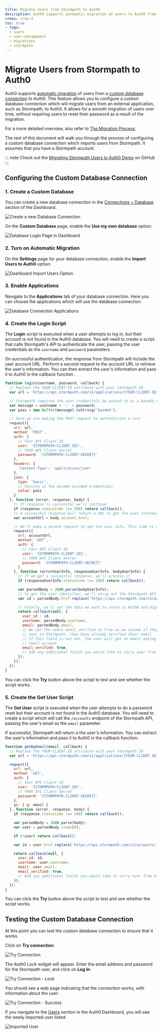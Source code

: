 ```yaml
---
title: Migrate Users from Stormpath to Auth0
description: Auth0 supports automatic migration of users to Auth0 from external applications such as Stormpath. This feature adds your users to the Auth0 database as each person logs in and avoids asking your users to reset their passwords due to migration.
crews: crew-2
toc: true
- tags:
  - users
  - user-management
  - migrations
  - stormpath
---
```


# Migrate Users from Stormpath to Auth0

Auth0 supports [automatic migration](/users/migrations/automatic) of users from a [custom database connection](/connections/database/custom-db) to Auth0. This feature allows you to configure a custom database connection which will migrate users from an external application, such as Stormpath, to Auth0. It allows for a smooth migration of users over time, without requiring users to reset their password as a result of the migration.

For a more detailed overview, also refer to [The Migration Process](/users/migrations/automatic#the-migration-process).

The rest of this document will walk you through the process of configuring a custom database connection which imports users from Stormpath. It assumes that you have a Stormpath account.

::: note
Check out the [Migrating Stormpath Users to Auth0 Demo](https://github.com/auth0-blog/migrate-stormpath-users-to-auth0) on GitHub
:::

## Configuring the Custom Database Connection

### 1. Create a Custom Database

You can create a new database connection in the [Connections > Database](${manage_url}/#/connections/database) section of the Dashboard.

![Create a new Database Connection](/media/articles/users/migrations/create-database-connection.png)

On the **Custom Database** page, enable the **Use my own database** option:

![Database Login Page in Dashboard](/media/articles/users/migrations/own-database.png)

### 2. Turn on Automatic Migration

On the **Settings** page for your database connection, enable the **Import Users to Auth0** option:

![Dashboard Import Users Option](/media/articles/users/migrations/import-users.png)

### 3. Enable Applications

Navigate to the **Applications** tab of your database connection. Here you can choose the applications which will use the database connection.

![Database Connection Applications](/media/articles/users/migrations/enable-clients.png)

### 4. Create the Login Script

The **Login** script is executed when a user attempts to log in, but their account is not found in the Auth0 database. You will need to create a script that calls Stormpath's API to authenticate the user, passing the user credentials as the `username` and `password` parameters.

On successful authentication, the response from Stormpath will include the user account URL. Perform a second request to the account URL to retrieve the user's information. You can then extract the user's information and pass it to Auth0 in the callback function.

```js
function login(username, password, callback) {
  // Replace the YOUR-CLIENT-ID attribute with your Stormpath ID
  var url = 'https://api.stormpath.com/v1/applications/{YOUR-CLIENT-ID}/loginAttempts';

  // Stormpath requires the user credentials be passed in as a base64 encoded message
  var message = username + ':' + password;
  var pass = new Buffer(message).toString('base64');

  // Here we are making the POST request to authenticate a user
  request({
    url: url,
    method: 'POST',
    auth: {
      // Your API Client ID
      user: '{STORMPATH-CLIENT-ID}',
      // YOUR API Client Secret
      password: '{STORMPATH-CLIENT-SECRET}'
    },
    headers: {
      'Content-Type': 'application/json'
    },
    json: {
      type: 'basic',
      // Passing in the base64 encoded credentials
      value: pass
    }
  }, function (error, response, body) {
    // If response is successful we'll continue
    if (response.statusCode !== 200) return callback();
    // A successful response will return a URL to get the user information
    var accountUrl = body.account.href;

    // We'll make a second request to get the user info. This time it will be a GET request
    request({
      url: accountUrl,
      method: 'GET',
      auth: {
        // Your API Client ID
        user: '{STORMPATH-CLIENT-ID}',
        // YOUR API Client Secret
        password: '{STORMPATH-CLIENT-SECRET}'
      }
    }, function (errorUserInfo, responseUserInfo, bodyUserInfo) {
      // If we get a successful response, we'll process it
      if (responseUserInfo.statusCode !== 200) return callback();

      var parsedBody = JSON.parse(bodyUserInfo);
      // To get the user identifier, we'll strip out the Stormpath API
      var id = parsedBody.href.replace('https://api.stormpath.com/v1/accounts/', '');

      // Finally, we'll set the data we want to store in Auth0 and migrate the user
      return callback(null, {
        user_id : id,
        username: parsedBody.username,
        email: parsedBody.email,
        // We set the users email_verified to true as we assume if they were a valid
        // user in Stormpath, they have already verified their email
        // If this field is not set, the user will get an email asking them to verify
        // their account
        email_verified: true,
        // Add any additional fields you would like to carry over from Stormpath
      });
    });
  });
}
```

You can click the **Try** button above the script to test and see whether the script works.

### 5. Create the Get User Script

The **Get User** script is executed when the user attempts to do a password reset but their account is not found in the Auth0 database. You will need to create a script which will call the `/accounts` endpoint of the Stormpath API, passing the user's email as the `email` parameter.

If successful, Stormpath will return a the user's information. You can extract the user's information and pass it to Auth0 in the callback function.

```js
function getByEmail(email, callback) {
  // Replace the YOUR-CLIENT-ID attribute with your Stormpath ID
  var url = 'https://api.stormpath.com/v1/applications/{YOUR-CLIENT-ID}/accounts';

  request({
    url: url,
    method: 'GET',
    auth: {
      // Your API Client ID
      user: '{STORMPATH-CLIENT-ID}',
      // YOUR API Client Secret
      password: '{STORMPATH-CLIENT-SECRET}'
    },
    qs: { q: email }
  }, function (error, response, body) {
    if (response.statusCode !== 200) return callback();

    var parsedBody = JSON.parse(body);
    var user = parsedBody.items[0];

    if (!user) return callback();

    var id = user.href.replace('https://api.stormpath.com/v1/accounts/', '');

    return callback(null, {
      user_id: id,
      username: user.username,
      email: user.email,
      email_verified: true,
      // Add any additional fields you would like to carry over from Stormpath
    });
  });
}
```

You can click the **Try** button above the script to test and see whether the script works.

## Testing the Custom Database Connection

At this point you can test the custom database connection to ensure that it works.

Click on **Try connection**:

![Try Connection](/media/articles/users/migrations/try-connection.png)

The Auth0 Lock widget will appear. Enter the email address and password for the Stormpath user, and click on **Log In**:

![Try Connection - Lock](/media/articles/users/migrations/try-connection-lock.png)

You should see a web page indicating that the connection works, with information about the user:

![Try Connection - Success](/media/articles/users/migrations/try-connection-success.png)

If you navigate to the [Users](${manage_url}/#/users) section in the Auth0 Dashboard, you will see the newly imported user listed:

![Imported User](/media/articles/users/migrations/user-imported.png)
